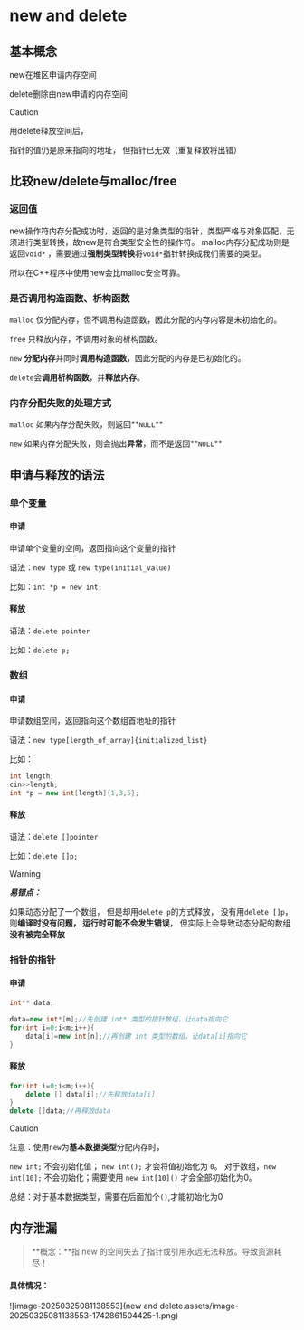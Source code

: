 # new and delete

## 基本概念

new在堆区申请内存空间

delete删除由new申请的内存空间

> [!CAUTION]
>
> 用delete释放空间后， 
>
> 指针的值仍是原来指向的地址， 但指针已无效（重复释放将出错）



## 比较new/delete与malloc/free

### 返回值

new操作符内存分配成功时，返回的是对象类型的指针，类型严格与对象匹配，无须进行类型转换，故new是符合类型安全性的操作符。
malloc内存分配成功则是返回`void*` ，需要通过**强制类型转换**将`void*`指针转换成我们需要的类型。

所以在C++程序中使用new会比malloc安全可靠。

### 是否调用构造函数、析构函数

`malloc` 仅分配内存，但不调用构造函数，因此分配的内存内容是未初始化的。

`free` 只释放内存，不调用对象的析构函数。

`new` **分配内存**并同时**调用构造函数**，因此分配的内存是已初始化的。

`delete`会**调用析构函数**，并**释放内存**。

### 内存分配失败的处理方式

`malloc`  如果内存分配失败，则返回**`NULL`**

`new` 如果内存分配失败，则会抛出**异常**，而不是返回**`NULL`**



## 申请与释放的语法

### 单个变量

#### 申请

申请单个变量的空间，返回指向这个变量的指针

语法：`new type` 或 `new type(initial_value)`

比如：`int *p = new int;`

#### 释放

语法：`delete pointer`

比如：`delete p;`



### 数组

#### 申请

申请数组空间，返回指向这个数组首地址的指针

语法：`new type[length_of_array]{initialized_list}`

比如：

```cpp
int length;
cin>>length;
int *p = new int[length]{1,3,5};
```

#### 释放

语法：`delete []pointer`

比如：`delete []p;`

> [!WARNING]
>
> ***易错点：***
>
> 如果动态分配了一个数组， 但是却用`delete p`的方式释放， 没有用`delete []p`， 则**编译时没有问题， 运行时可能不会发生错误**， 但实际上会导致动态分配的数组**没有被完全释放**



### 指针的指针

#### 申请

```cpp
int** data;

data=new int*[m];//先创建 int* 类型的指针数组，让data指向它
for(int i=0;i<m;i++){
    data[i]=new int[n];//再创建 int 类型的数组，让data[i]指向它
}
```



#### 释放

```cpp
for(int i=0;i<m;i++){
    delete [] data[i];//先释放data[i]
}
delete []data;//再释放data
```



> [!CAUTION]
>
> 注意：使用`new`为**基本数据类型**分配内存时，
>
> `new int;` 不会初始化值； `new int();` 才会将值初始化为 `0`。
>  对于数组，`new int[10];` 不会初始化；需要使用 `new int[10]()` 才会全部初始化为0。
>
> 总结：对于基本数据类型，需要在后面加个`()`,才能初始化为0





## 内存泄漏

> **概念：**指 new 的空间失去了指针或引用永远无法释放。导致资源耗尽！  

#### 具体情况：

![image-20250325081138553](new and delete.assets/image-20250325081138553-1742861504425-1.png)





